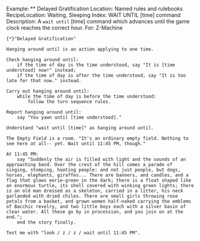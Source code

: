 Example: ** Delayed Gratification
Location: Named rules and rulebooks
RecipeLocation: Waiting, Sleeping
Index: WAIT UNTIL [time] command
Description: A ``wait until`` [time] command which advances until the game clock reaches the correct hour.
For: Z-Machine

  

``` inform7
{*}"Delayed Gratification"

Hanging around until is an action applying to one time.

Check hanging around until:
	if the time of day is the time understood, say "It is [time understood] now!" instead;
	if the time of day is after the time understood, say "It is too late for that now." instead.

Carry out hanging around until:
	while the time of day is before the time understood:
		follow the turn sequence rules.

Report hanging around until:
	say "You yawn until [time understood]."

Understand "wait until [time]" as hanging around until.

The Empty Field is a room. "It's an ordinary empty field. Nothing to see here at all-- yet. Wait until 11:45 PM, though."

At 11:45 PM:
	say "Suddenly the air is filled with light and the sounds of an approaching band. Over the crest of the hill comes a parade of singing, stomping, hooting people: and not just people, but dogs, horses, elephants, giraffes... There are banners, and candles, and a flag that glows eerie-green in the dark; there is a float shaped like an enormous turtle, its shell covered with winking green lights; there is an old man dressed as a skeleton, carried in a litter, his neck garlanded with dried chiles. There are small girls throwing rose petals from a basket, and grown women half-naked carrying the emblems of Bacchic revelry, and two little boys each with a silver basin of clear water. All these go by in procession, and you join on at the end.";
	end the story finally.

Test me with "look / z / z / wait until 11:45 PM".
```

